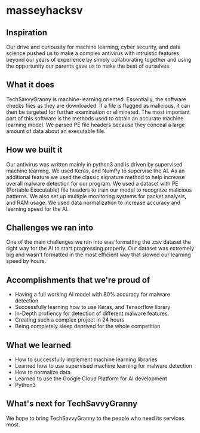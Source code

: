 # masseyhacksv



## Inspiration
Our drive and curiousity for machine learning, cyber security, and data science pushed us to make a complex antivirus with intruistic features beyond our years of experience by simply collaborating together and using the opportunity our parents gave us to make the best of ourselves.

## What it does
TechSavvyGranny is machine-learning oriented. Essentially, the software checks files as they are downloaded. If a file is flagged as malicious, it can then be targeted for further examination or eliminated. The most important part of this software is the methods used to obtain an accurate machine learning model. We parsed PE file headers because they conceal a large amount of data about an executable file. 

## How we built it
Our antivirus was written mainly in python3 and is driven by supervised machine learning. We used Keras, and NumPy to supervise the AI. As an additional feature we used the classic signature method to help increase overall malware detection for our program. We used a dataset with PE (Portable Executable) file headers to train our model to recognize malicious patterns. We also set up multiple monitoring systems for packet analysis, and RAM usage. We used data normalization to increase accuracy and learning speed for the AI.

## Challenges we ran into
One of the main challenges we ran into was formatting the .csv dataset the right way for the AI to start progressing properly. Our dataset was extremely big and wasn't formatted in the most efficient way that slowed our learning speed by hours.

## Accomplishments that we're proud of
- Having a full working AI model with 80% accuracy for malware detection
- Successfully learning how to use Keras, and Tensorflow library
- In-Depth profiency for detection of different malware features.
- Creating such a complex project in 24 hours
- Being completely sleep deprived for the whole competition 

## What we learned
- How to successfully implement machine learning libraries 
- Learned how to use supervised machine learning for malware detection
- How to normalize data
- Learned to use the Google Cloud Platform for AI development 
- Python3

## What's next for TechSavvyGranny
We hope to bring TechSavvyGranny to the people who need its services most.
